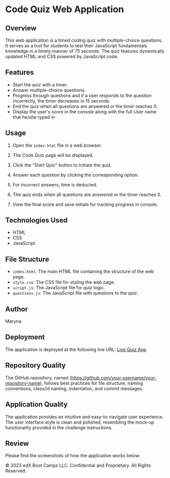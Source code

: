 # Code Quiz Web Application

## Overview

This web application is a timed coding quiz with multiple-choice questions. It serves as a tool for students to test their JavaScript fundamentals knowledge in a timely manner of 75 seconds. The quiz features dynamically updated HTML and CSS powered by JavaScript code.

## Features

- Start the quiz with a timer.
- Answer multiple-choice questions.
- Progress through questions and if a user responds to the question incorrectly, the timer decreases in 15 seconds.
- End the quiz when all questions are answered or the timer reaches 0.
- Display the user's score in the console along with the full User name that he/she typed in

## Usage

1. Open the `index.html` file in a web browser.

2. The Code Quiz page will be displayed.

3. Click the "Start Quiz" button to initiate the quiz.

4. Answer each question by clicking the corresponding option.

5. For incorrect answers, time is deducted.

6. The quiz ends when all questions are answered or the timer reaches 0.

7. View the final score and save initials for tracking progress in console.

## Technologies Used

- HTML
- CSS
- JavaScript

## File Structure

- `index.html`: The main HTML file containing the structure of the web page.
- `style.css`: The CSS file for styling the web page.
- `script.js`: The JavaScript file for quiz logic.
- `questions.js`: The JavaScript file with questions to the quiz.


## Author

Maryna

## Deployment

The application is deployed at the following live URL: [Live Quiz App](https://your-live-url.com)

## Repository Quality

The GitHub repository, named (https://github.com/your-username/your-repository-name), follows best practices for file structure, naming conventions, class/id naming, indentation, and commit messages.

## Application Quality

The application provides an intuitive and easy-to-navigate user experience. The user interface style is clean and polished, resembling the mock-up functionality provided in the challenge instructions.

## Review

Please find the screenshots of how the application works below:

© 2023 edX Boot Camps LLC. Confidential and Proprietary. All Rights Reserved.